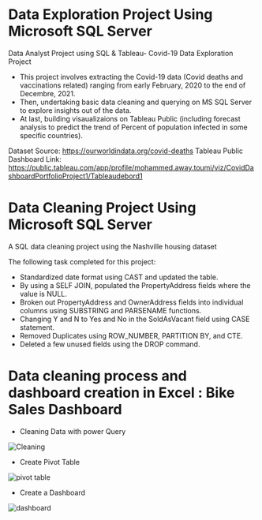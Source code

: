 # Data Exploration Project Using Microsoft SQL Server
Data Analyst Project using SQL & Tableau- Covid-19 Data Exploration Project

  - This project involves extracting the Covid-19 data (Covid deaths and vaccinations related) ranging from early February, 2020 to the end of Decembre, 2021.
  - Then, undertaking basic data cleaning and querying on MS SQL Server to explore insights out of the data.
  - At last, building visaualizaions on Tableau Public (including forecast analysis to predict the trend of Percent of population infected in some specific countries).

Dataset Source: https://ourworldindata.org/covid-deaths
Tableau Public Dashboard Link: https://public.tableau.com/app/profile/mohammed.away.toumi/viz/CovidDashboardPortfolioProject1/Tableaudebord1

# Data Cleaning Project Using Microsoft SQL Server
A SQL data cleaning project using the Nashville housing dataset

The following task completed for this project:

  - Standardized date format using CAST and updated the table.
  - By using a SELF JOIN, populated the PropertyAddress fields where the value is NULL.
  - Broken out PropertyAddress and OwnerAddress fields into individual columns using SUBSTRING and PARSENAME functions.
  - Changing Y and N to Yes and No in the SoldAsVacant field using CASE statement.
  - Removed Duplicates using ROW_NUMBER, PARTITION BY, and CTE.
  - Deleted a few unused fields using the DROP command.
  
  # Data cleaning process and dashboard creation in Excel : Bike Sales Dashboard
  - Cleaning Data with power Query
  
  ![Cleaning](https://user-images.githubusercontent.com/55878755/218802916-56c80ef5-cb5e-45d8-afbe-65c127bcacde.png)
  
  - Create Pivot Table
 
  ![pivot table](https://user-images.githubusercontent.com/55878755/218800504-871e688d-7904-48e0-b56b-580e2efbe01e.png)
  
   - Create a Dashboard
   
   ![dashboard](https://user-images.githubusercontent.com/55878755/218801371-198448e0-fcae-468d-8c28-93f2037e065d.png)
